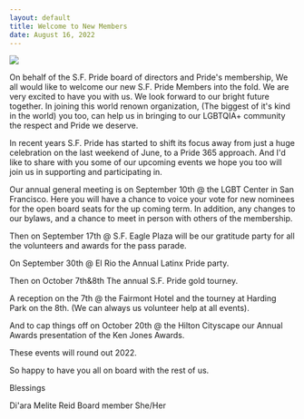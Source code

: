 ```yaml
---
layout: default
title: Welcome to New Members
date: August 16, 2022
---
```


![](https://nfg-dm-bee.s3.amazonaws.com/images/sfpride/messages_0%20%283%29.jpeg)

On behalf of the S.F. Pride board of directors and Pride's membership, We all would like to welcome our new S.F. Pride Members into the fold. We are very excited to have you with us. We look forward to our bright future together. In joining this world renown organization, (The biggest of it's kind in the world) you too, can help us in bringing to our LGBTQIA+ community the respect and Pride we deserve.

In recent years S.F. Pride has started to shift its focus away from just a huge celebration on the last weekend of June, to a Pride 365 approach. And I'd like to share with you some of our upcoming events we hope you too will join us in supporting and participating in.
 
Our annual general meeting is on September 10th @ the LGBT Center in San Francisco. Here you will have a chance to voice your vote for new nominees for the open board seats for the up coming term. In addition, any changes to our bylaws, and a chance to meet in person with others of the membership.

Then on September 17th @ S.F. Eagle Plaza will be our gratitude party for all the volunteers and awards for the pass parade.
 
On September 30th @ El Rio the Annual Latinx Pride party.

Then on October 7th&8th The annual S.F. Pride gold tourney.

A reception on the 7th @ the Fairmont Hotel and the tourney at Harding Park on the 8th. (We can always us volunteer help at all events).

And to cap things off on October 20th @ the Hilton Cityscape our Annual Awards presentation of the Ken Jones Awards.

These events will round out 2022.
 

So happy to have you all on board with the rest of us.

Blessings

Di'ara Melite Reid Board member She/Her
